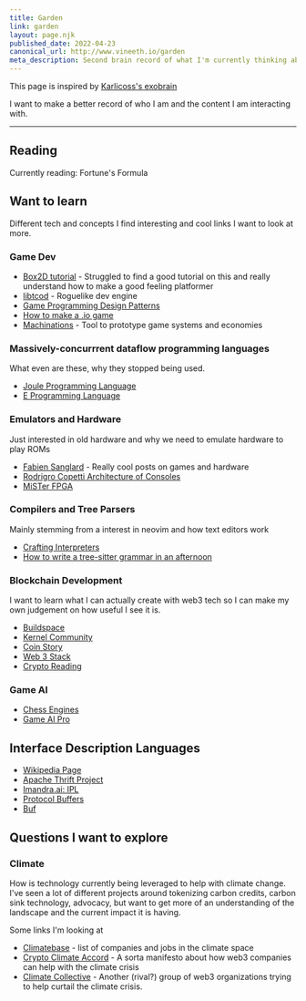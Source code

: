 ```yaml
---
title: Garden
link: garden
layout: page.njk
published_date: 2022-04-23
canonical_url: http://www.vineeth.io/garden
meta_description: Second brain record of what I'm currently thinking about
---
```


This page is inspired by [Karlicoss's exobrain](https://beepb00p.xyz/exobrain/)

I want to make a better record of who I am and the content I am interacting with.

---

## Reading

Currently reading: Fortune's Formula

## Want to learn

Different tech and concepts I find interesting and cool links I want to look at more. 

### Game Dev

* [Box2D tutorial](https://www.iforce2d.net/b2dtut/) - Struggled to find a good tutorial on this and really understand how to make a good feeling platformer
* [libtcod](https://github.com/libtcod/libtcod) - Roguelike dev engine
* [Game Programming Design Patterns](http://gameprogrammingpatterns.com/)
* [How to make a .io game](https://victorzhou.com/blog/build-an-io-game-part-1/)
* [Machinations](https://machinations.io/) - Tool to prototype game systems and economies

### Massively-concurrrent dataflow programming languages

What even are these, why they stopped being used.

* [Joule Programming Language](https://en.wikipedia.org/wiki/Joule_(programming_language))
* [E Programming Language](https://en.wikipedia.org/wiki/E_(programming_language))

### Emulators and Hardware

Just interested in old hardware and why we need to emulate hardware to play ROMs

* [Fabien Sanglard](https://fabiensanglard.net/) - Really cool posts on games and hardware
* [Rodrigro Copetti Architecture of Consoles](https://www.copetti.org/)
* [MiSTer FPGA](https://www.retrorgb.com/mister.html)


### Compilers and Tree Parsers

Mainly stemming from a interest in neovim and how text editors work

* [Crafting Interpreters](https://craftinginterpreters.com/index.html)
* [How to write a tree-sitter grammar in an afternoon](https://siraben.dev/2022/03/01/tree-sitter.html)

### Blockchain Development

I want to learn what I can actually create with web3 tech so I can make my own judgement on how useful I see it is. 

* [Buildspace](https://buildspace.so/)
* [Kernel Community](https://www.kernel.community/en/)
* [Coin Story](https://coinstory.tech/#resources)
* [Web 3 Stack](https://edgeandnode.com/blog/defining-the-web3-stack/)
* [Crypto Reading](https://danromero.org/crypto-reading/)

### Game AI

* [Chess Engines](https://www.chessengines.org/)
* [Game AI Pro](http://www.gameaipro.com/)

## Interface Description Languages

* [Wikipedia Page](https://en.wikipedia.org/wiki/Interface_description_language)
* [Apache Thrift Project](https://thrift.apache.org/)
* [Imandra.ai: IPL](https://www.imandra.ai/ipl-product)
* [Protocol Buffers](https://developers.google.com/protocol-buffers/)
* [Buf](https://buf.build/)

## Questions I want to explore

### Climate

How is technology currently being leveraged to help with climate change. I've seen a lot of different projects around tokenizing carbon credits, carbon sink technology, advocacy, but want to get more of an understanding of the landscape and the current impact it is having.

Some links I'm looking at 

* [Climatebase](https://climatebase.org/) - list of companies and jobs in the climate space
* [Crypto Climate Accord](https://cryptoclimate.org/accord/) - A sorta manifesto about how web3 companies can help with the climate crisis
* [Climate Collective](https://climatecollective.org/) - Another (rival?) group of web3 organizations trying to help curtail the climate crisis.

